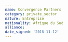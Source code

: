 ```yaml
---
name: Convergence Partners 
category: private_sector
nature: Entreprise
nationality: Afrique du Sud
alliance: 
date_signed: '2018-11-12'
---
```

    